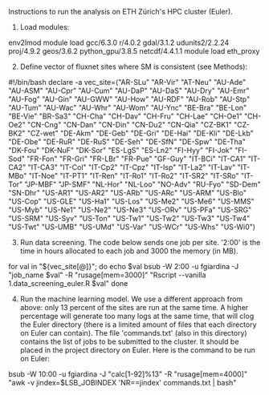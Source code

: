 Instructions to run the analysis on ETH Zürich's HPC cluster (Euler). 

1. Load modules:

env2lmod
module load gcc/6.3.0 r/4.0.2 gdal/3.1.2 udunits2/2.2.24 proj/4.9.2 geos/3.6.2 python_gpu/3.8.5 netcdf/4.4.1.1
module load eth_proxy


2. Define vector of fluxnet sites where SM is consistent (see Methods):

#!/bin/bash
declare -a vec_site=("AR-SLu" "AR-Vir" "AT-Neu" "AU-Ade" "AU-ASM" "AU-Cpr" "AU-Cum" "AU-DaP" "AU-DaS" "AU-Dry" "AU-Emr" "AU-Fog" "AU-Gin" "AU-GWW" "AU-How" "AU-RDF" "AU-Rob" "AU-Stp" "AU-Tum" "AU-Wac" "AU-Whr" "AU-Wom" "AU-Ync" "BE-Bra" "BE-Lon" "BE-Vie" "BR-Sa3" "CH-Cha" "CH-Dav" "CH-Fru" "CH-Lae" "CH-Oe1" "CH-Oe2" "CN-Cng" "CN-Dan" "CN-Din" "CN-Du2" "CN-Qia" "CZ-BK1" "CZ-BK2" "CZ-wet" "DE-Akm" "DE-Geb" "DE-Gri" "DE-Hai" "DE-Kli" "DE-Lkb" "DE-Obe" "DE-RuR" "DE-RuS" "DE-Seh" "DE-SfN" "DE-Spw" "DE-Tha" "DK-Fou" "DK-NuF" "DK-Sor" "ES-LgS" "ES-Ln2" "FI-Hyy" "FI-Jok" "FI-Sod" "FR-Fon" "FR-Gri" "FR-LBr" "FR-Pue" "GF-Guy" "IT-BCi" "IT-CA1" "IT-CA2" "IT-CA3" "IT-Col" "IT-Cp2" "IT-Cpz" "IT-Isp" "IT-La2" "IT-Lav" "IT-MBo" "IT-Noe" "IT-PT1" "IT-Ren" "IT-Ro1" "IT-Ro2" "IT-SR2" "IT-SRo" "IT-Tor" "JP-MBF" "JP-SMF" "NL-Hor" "NL-Loo" "NO-Adv" "RU-Fyo" "SD-Dem" "SN-Dhr" "US-AR1" "US-AR2" "US-ARb" "US-ARc" "US-ARM" "US-Blo" "US-Cop" "US-GLE" "US-Ha1" "US-Los" "US-Me2" "US-Me6" "US-MMS" "US-Myb" "US-Ne1" "US-Ne2" "US-Ne3" "US-ORv" "US-PFa" "US-SRG" "US-SRM" "US-Syv" "US-Ton" "US-Tw1" "US-Tw2" "US-Tw3" "US-Tw4" "US-Twt" "US-UMB" "US-UMd" "US-Var" "US-WCr" "US-Whs" "US-Wi0")

3. Run data screening. The code below sends one job per site. '2:00' is the time in hours allocated to each job and 3000 the memory (in MB). 

for val in "${vec_site[@]}"; do
  echo $val
  bsub -W 2:00 -u fgiardina -J "job_name $val" -R "rusage[mem=3000]" "Rscript --vanilla 1.data_screening_euler.R $val"
done

4. Run the machine learning model. We use a different approach from above: only 13 percent of the sites are run at the same time. A higher percentage will generate too many logs at the same time, that will clog the Euler directory (there is a limited amount of files that each directory on Euler can contain).
The file 'commands.txt' (also in this directory) contains the list of jobs to be submitted to the cluster. It should be placed in the project directory on Euler. Here is the command to be run on Euler:

bsub -W 10:00 -u fgiardina -J "calc[1-92]%13" -R "rusage[mem=4000]" "awk -v jindex=\$LSB_JOBINDEX 'NR==jindex' commands.txt | bash"




